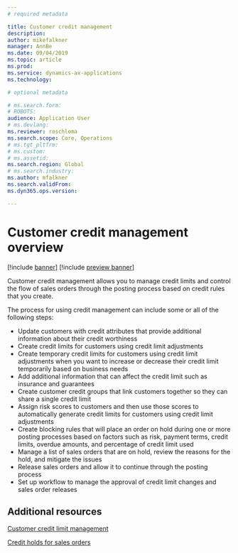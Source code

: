 ```yaml
---
# required metadata

title: Customer credit management
description: 
author: mikefalkner
manager: AnnBe
ms.date: 09/04/2019
ms.topic: article
ms.prod: 
ms.service: dynamics-ax-applications
ms.technology: 

# optional metadata

# ms.search.form:  
# ROBOTS: 
audience: Application User
# ms.devlang: 
ms.reviewer: roschloma
ms.search.scope: Core, Operations
# ms.tgt_pltfrm: 
# ms.custom: 
# ms.assetid: 
ms.search.region: Global
# ms.search.industry: 
ms.author: mfalkner
ms.search.validFrom: 
ms.dyn365.ops.version: 

---
```


# Customer credit management overview

[!include [banner](../includes/banner.md)]
[!include [preview banner](../includes/preview-banner.md)]

Customer credit management allows you to manage credit limits and control the flow of sales orders through the posting process based on credit rules that you create. 

The process for using credit management can include some or all of the following steps:
- Update customers with credit attributes that provide additional information about their credit worthiness 
- Create credit limits for customers using credit limit adjustments
- Create temporary credit limits for customers using credit limit adjustments when you want to increase or decrease their credit limit temporarily based on business needs
- Add additional information that can affect the credit limit such as insurance and guarantees
- Create customer credit groups that link customers together so they can share a single credit limit
- Assign risk scores to customers and then use those scores to automatically generate credit limits for customers using credit limit adjustments
- Create blocking rules that will place an order on hold during one or more posting processes based on factors such as risk, payment terms, credit limits, overdue amounts, and percentage of credit limit used
- Manage a list of sales orders that are on hold, review the reasons for the hold, and mitigate the issues
- Release sales orders and allow it to continue through the posting process
- Set up workflow to manage the approval of credit limit changes and sales order releases


Additional resources
--------

[Customer credit limit management](./cm-customer-credit-limit.md)

[Credit holds for sales orders](./cm-sales-order-credit-holds.md)

